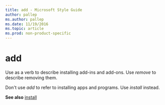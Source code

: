 ```yaml
---
title: add - Microsoft Style Guide
author: pallep
ms.author: pallep
ms.date: 11/19/2016
ms.topic: article
ms.prod: non-product-specific
---
```


# add

Use as a verb to describe installing add-ins and add-ons. Use *remove* to describe removing them. 

Don't use *add* to refer to installing apps and programs. Use *install* instead.

**See also** [install](/style-guide/a-z-word-list-term-collections/i/install)
